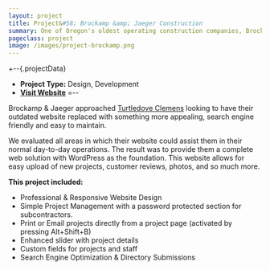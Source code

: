 ```yaml
---
layout: project
title: Project&#58; Brockamp &amp; Jaeger Construction
summary: One of Oregon's oldest operating construction companies, Brockamp &amp; Jaeger is known for quality and integrity.
pageclass: project
image: /images/project-brockamp.png
---
```


+--{.projectData}
* **Project Type:** Design, Development
* **[Visit Website](http://www.brockamp-jaeger.com)**
=--

Brockamp &amp; Jaeger approached [Turtledove Clemens](http://www.turtledove.com) looking to have their outdated website replaced with something more appealing, search engine friendly and easy to maintain.

We evaluated all areas in which their website could assist them in their normal day-to-day operations. The result was to provide them a complete web solution with WordPress as the foundation. This website allows for easy upload of new projects, customer reviews, photos, and so much more.

**This project included:**
* Professional &amp; Responsive Website Design
* Simple Project Management with a password protected section for subcontractors.
* Print or Email projects directly from a project page (activated by pressing Alt+Shift+B)
* Enhanced slider with project details
* Custom fields for projects and staff
* Search Engine Optimization & Directory Submissions
